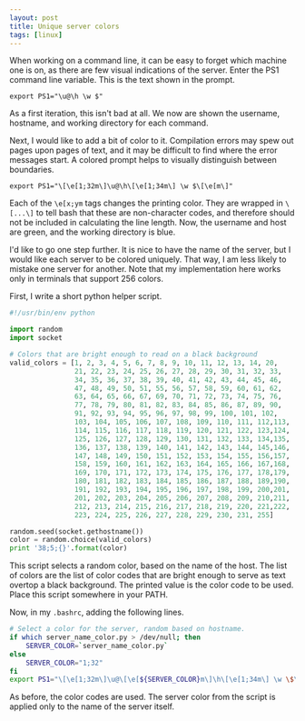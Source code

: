 ```yaml
---
layout: post
title: Unique server colors
tags: [linux]
---
```


When working on a command line, it can be easy to forget which machine one is on,
as there are few visual indications of the server.
Enter the PS1 command line variable.
This is the text shown in the prompt.

```
export PS1="\u@\h \w $"
```

As a first iteration, this isn't bad at all.
We now are shown the username, hostname, and working directory for each command.

Next, I would like to add a bit of color to it.
Compilation errors may spew out pages upon pages of text,
  and it may be difficult to find where the error messages start.
A colored prompt helps to visually distinguish between boundaries.

```
export PS1="\[\e[1;32m\]\u@\h\[\e[1;34m\] \w $\[\e[m\]"
```

Each of the `\e[x;ym` tags changes the printing color.
They are wrapped in `\[...\]` to tell bash that these are non-character codes,
  and therefore should not be included in calculating the line length.
Now, the username and host are green, and the working directory is blue.

I'd like to go one step further.
It is nice to have the name of the server,
  but I would like each server to be colored uniquely.
That way, I am less likely to mistake one server for another.
Note that my implementation here works only in terminals that support 256 colors.

First, I write a short python helper script.

```python
#!/usr/bin/env python

import random
import socket

# Colors that are bright enough to read on a black background
valid_colors = [1, 2, 3, 4, 5, 6, 7, 8, 9, 10, 11, 12, 13, 14, 20,
                21, 22, 23, 24, 25, 26, 27, 28, 29, 30, 31, 32, 33,
                34, 35, 36, 37, 38, 39, 40, 41, 42, 43, 44, 45, 46,
                47, 48, 49, 50, 51, 55, 56, 57, 58, 59, 60, 61, 62,
                63, 64, 65, 66, 67, 69, 70, 71, 72, 73, 74, 75, 76,
                77, 78, 79, 80, 81, 82, 83, 84, 85, 86, 87, 89, 90,
                91, 92, 93, 94, 95, 96, 97, 98, 99, 100, 101, 102,
                103, 104, 105, 106, 107, 108, 109, 110, 111, 112,113,
                114, 115, 116, 117, 118, 119, 120, 121, 122, 123,124,
                125, 126, 127, 128, 129, 130, 131, 132, 133, 134,135,
                136, 137, 138, 139, 140, 141, 142, 143, 144, 145,146,
                147, 148, 149, 150, 151, 152, 153, 154, 155, 156,157,
                158, 159, 160, 161, 162, 163, 164, 165, 166, 167,168,
                169, 170, 171, 172, 173, 174, 175, 176, 177, 178,179,
                180, 181, 182, 183, 184, 185, 186, 187, 188, 189,190,
                191, 192, 193, 194, 195, 196, 197, 198, 199, 200,201,
                201, 202, 203, 204, 205, 206, 207, 208, 209, 210,211,
                212, 213, 214, 215, 216, 217, 218, 219, 220, 221,222,
                223, 224, 225, 226, 227, 228, 229, 230, 231, 255]

random.seed(socket.gethostname())
color = random.choice(valid_colors)
print '38;5;{}'.format(color)
```

This script selects a random color, based on the name of the host.
The list of colors are the list of color codes that are bright enough
  to serve as text overtop a black background.
The printed value is the color code to be used.
Place this script somewhere in your PATH.

Now, in my `.bashrc`, adding the following lines.
```bash
# Select a color for the server, random based on hostname.
if which server_name_color.py > /dev/null; then
    SERVER_COLOR=`server_name_color.py`
else
    SERVER_COLOR="1;32"
fi
export PS1="\[\e[1;32m\]\u@\[\e[${SERVER_COLOR}m\]\h\[\e[1;34m\] \w \$\[\e[m\] "
```

As before, the color codes are used.
The server color from the script is applied only to the name of the server itself.
